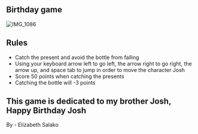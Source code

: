 ## Birthday game
![IMG_1086](https://github.com/LizSalako/Birthday-game/assets/106440322/d01f50fe-1f4c-4edd-9523-ad0f593c8c96)
## Rules
- Catch the present and avoid the bottle from falling
- Using your keyboard arrow left to go left, the arrow right to go right, the arrow up, and space tab to jump in order to move the character Josh
- Score 50 points when catching the presents
- Catching the bottle will -3 points
## This game is dedicated to my brother Josh, Happy Birthday Josh

By - Elizabeth Salako
